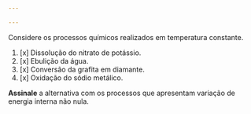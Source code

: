 ```yaml
---

---
```


Considere os processos químicos realizados em temperatura constante.

1. [x] Dissolução do nitrato de potássio.
2. [x] Ebulição da água.
3. [x] Conversão da grafita em diamante.
4. [x] Oxidação do sódio metálico.

**Assinale** a alternativa com os processos que apresentam variação de energia interna não nula.
